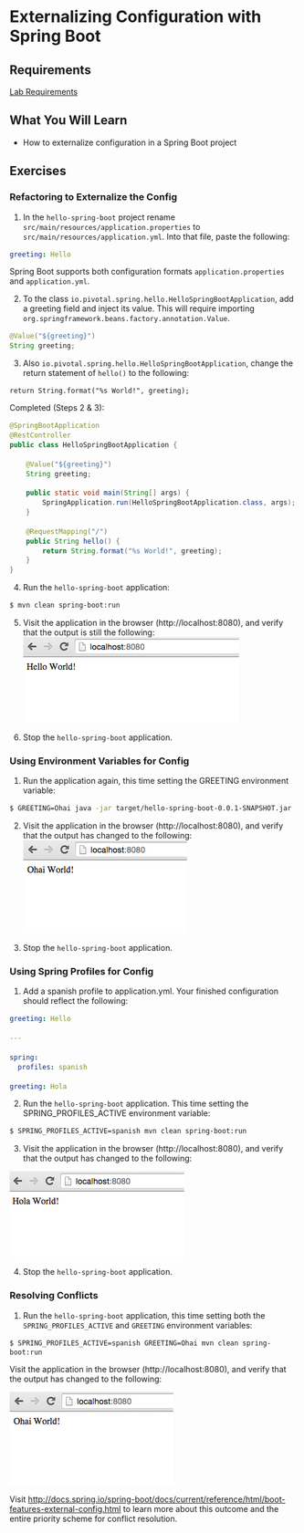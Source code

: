 # Externalizing Configuration with Spring Boot

## Requirements

[Lab Requirements](https://github.com/pivotal-enablement/cloud-native-app-labs/blob/master/lab-instructions/requirements.md)

## What You Will Learn

* How to externalize configuration in a Spring Boot project

## Exercises

### Refactoring to Externalize the Config

1) In the `hello-spring-boot` project rename `src/main/resources/application.properties` to `src/main/resources/application.yml`. Into that file, paste the following:

```yml
greeting: Hello
```

Spring Boot supports both configuration formats `application.properties` and `application.yml`.

2) To the class `io.pivotal.spring.hello.HelloSpringBootApplication`, add a greeting field and inject its value.  This will require importing `org.springframework.beans.factory.annotation.Value`.

```java
@Value("${greeting}")
String greeting;
```


3) Also `io.pivotal.spring.hello.HelloSpringBootApplication`, change the return statement of `hello()` to the following:

```
return String.format("%s World!", greeting);
```

Completed (Steps 2 & 3):
```java
@SpringBootApplication
@RestController
public class HelloSpringBootApplication {

	@Value("${greeting}")
	String greeting;

    public static void main(String[] args) {
        SpringApplication.run(HelloSpringBootApplication.class, args);
    }

    @RequestMapping("/")
    public String hello() {
        return String.format("%s World!", greeting);
    }
}
```

4) Run the `hello-spring-boot` application:

``` bash
$ mvn clean spring-boot:run
```

5) Visit the application in the browser (http://localhost:8080), and verify that the output is still the following:
![Hello World](resources/images/hello-world.png "Hello World")

6) Stop the `hello-spring-boot` application.

### Using Environment Variables for Config

1) Run the application again, this time setting the GREETING environment variable:

```bash
$ GREETING=Ohai java -jar target/hello-spring-boot-0.0.1-SNAPSHOT.jar
```
2) Visit the application in the browser (http://localhost:8080), and verify that the output has changed to the following:
![Ohai World](resources/images/ohai-world.png "Ohai World")

3) Stop the `hello-spring-boot` application.

### Using Spring Profiles for Config

1) Add a spanish profile to application.yml. Your finished configuration should reflect the following:

```yml
greeting: Hello

---

spring:
  profiles: spanish

greeting: Hola
```

2) Run the `hello-spring-boot` application.  This time setting the SPRING_PROFILES_ACTIVE environment variable:

```bash
$ SPRING_PROFILES_ACTIVE=spanish mvn clean spring-boot:run
```

3) Visit the application in the browser (http://localhost:8080), and verify that the output has changed to the following:

![Hola World](resources/images/hola-world.png "Hola World")

4) Stop the `hello-spring-boot` application.

### Resolving Conflicts

1) Run the `hello-spring-boot` application, this time setting both the `SPRING_PROFILES_ACTIVE` and `GREETING` environment variables:

```
$ SPRING_PROFILES_ACTIVE=spanish GREETING=Ohai mvn clean spring-boot:run
```

Visit the application in the browser (http://localhost:8080), and verify that the output has changed to the following:

![Ohai World](resources/images/ohai-world.png "Ohai World")

Visit http://docs.spring.io/spring-boot/docs/current/reference/html/boot-features-external-config.html to learn more about this outcome and the entire priority scheme for conflict resolution.
